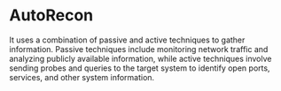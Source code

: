 # AutoRecon
It uses a combination of passive and active techniques to gather information. Passive techniques include monitoring network traffic and analyzing publicly available information, while active techniques involve sending probes and queries to the target system to identify open ports, services, and other system information.
